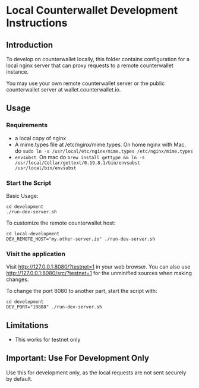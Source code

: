 Local Counterwallet Development Instructions
============================================

Introduction
-------------------------------

To develop on counterwallet locally, this folder contains configuration for a local nginx server that can proxy requests to a remote counterwallet instance.

You may use your own remote counterwallet server or the public counterwallet server at wallet.counterwallet.io.


Usage
-------------------------------


### Requirements

- a local copy of nginx
- A mime.types file at /etc/nginx/mime.types.  On home nginx with Mac, do `sudo ln -s /usr/local/etc/nginx/mime.types /etc/nginx/mime.types`
- `envsubst`. On mac do `brew install gettype && ln -s /usr/local/Cellar/gettext/0.19.8.1/bin/envsubst /usr/local/bin/envsubst`

### Start the Script

Basic Usage:
```
cd development
./run-dev-server.sh
```

To customize the remote counterwallet host:
```
cd local-development
DEV_REMOTE_HOST="my.other-server.io" ./run-dev-server.sh
```

### Visit the application

Visit http://127.0.0.1:8080/?testnet=1 in your web browser.  You can also use http://127.0.0.1:8080/src/?testnet=1 for the unminified sources when making changes.

To change the port 8080 to another part, start the script with:
```
cd development
DEV_PORT="18888" ./run-dev-server.sh
```


Limitations
-------------------------------

- This works for testnet only


Important: Use For Development Only
-------------------------------

Use this for development only, as the local requests are not sent securely by default.
